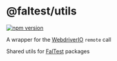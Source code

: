 # @faltest/utils

[![npm version](https://badge.fury.io/js/%40faltest%2Futils.svg)](https://badge.fury.io/js/%40faltest%2Futils)

A wrapper for the [WebdriverIO](https://webdriver.io) `remote` call

Shared utils for [FalTest](https://github.com/CrowdStrike/faltest) packages

